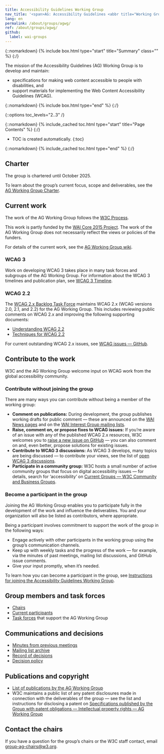 ```yaml
---
title: Accessibility Guidelines Working Group
nav_title: '<span>AG: Accessibility Guidelines <abbr title="Working Group">WG</abbr></span>'
lang: en
permalink: /about/groups/agwg/
ref: /about/groups/agwg/
github:
  label: wai-groups
---
```


{::nomarkdown}
{% include box.html type="start" title="Summary" class="" %}
{:/}

The mission of the Accessibility Guidelines (AG) Working Group is to develop and maintain:

* specifications for making web content accessible to people with disabilities, and 
* support materials for implementing the Web Content Accessibility Guidelines (WCAG).

{::nomarkdown}
{% include box.html type="end" %}
{:/}

{::options toc_levels="2..3" /}

{::nomarkdown}
{% include_cached toc.html type="start" title="Page Contents" %}
{:/}

-   TOC is created automatically.
{:toc}

{::nomarkdown}
{% include_cached toc.html type="end" %}
{:/}

## Charter

The group is chartered until October 2025.

To learn about the group’s current focus, scope and deliverables, see the [AG Working Group Charter](https://www.w3.org/WAI/GL/charter).

## Current work

The work of the AG Working Group follows the [W3C Process](https://www.w3.org/2023/Process-20231103/). 

This work is partly funded by the [WAI Core 2015 Project](https://www.w3.org/WAI/about/projects/wai-core-2015/). The work of the AG Working Group does not necessarily reflect the views or policies of the funders.

For details of the current work, see the [AG Working Group wiki](https://www.w3.org/WAI/GL/wiki/Main_Page).

### WCAG 3

Work on developing WCAG 3 takes place in many task forces and subgroups of the AG Working Group. For information about the WCAG 3 timelines and publication plan, see [WCAG 3 Timeline](https://www.w3.org/WAI/GL/wiki/WCAG_3_Timeline).

### WCAG 2.2

The [WCAG 2.x Backlog Task Force](/about/groups/task-forces/wcag2x-backlog) maintains WCAG 2.x (WCAG versions 2.0, 2.1, and 2.2) for the AG Working Group. This includes reviewing public comments on WCAG 2.x and improving the following supporting documents:

* [Understanding WCAG 2.2](https://www.w3.org/WAI/WCAG22/Understanding/)
* [Techniques for WCAG 2.2](https://www.w3.org/WAI/WCAG22/Techniques/)

For current outstanding WCAG 2.x issues, see [WCAG issues &mdash; GitHub](https://github.com/w3c/wcag/issues/).

## Contribute to the work

W3C and the AG Working Group welcome input on WCAG work from the global accessibility community.

### Contribute without joining the group

There are many ways you can contribute without being a member of the working group:

* **Comment on publications:** During development, the group publishes working drafts for public comment &mdash; these are announced on the [WAI News pages](/news/) and on the [WAI Interest Group mailing lists](/about/groups/waiig/#mailinglist).
* **Raise, comment on, or propose fixes to WCAG issues:** If you’re aware of an issue with any of the published WCAG 2.x resources, W3C welcomes you to [raise a new issue on GitHub](https://github.com/w3c/wcag/issues/) &mdash; you can also comment on and, even better, propose solutions for existing issues.
* **Contribute to WCAG 3 discussions:** As WCAG 3 develops, many topics are being discussed &mdash; to contribute your views, see the list of [open WCAG 3 discussions](https://github.com/w3c/wcag3/discussions).
* **Participate in a community group:** W3C hosts a small number of active community groups that focus on digital accessibility issues &mdash; for details, search for ‘accessibility’ on [Current Groups &mdash; W3C Community and Business Groups](https://www.w3.org/community/groups).

### Become a participant in the group

Joining the AG Working Group enables you to participate fully in the development of the work and influence the deliverables. You and your organization will also be listed as contributors, where appropriate.

 Being a participant involves commitment to support the work of the group in the following ways:

* Engage actively with other participants in the working group using the group’s communication channels.
* Keep up with weekly tasks and the progress of the work &mdash; for example, via the minutes of past meetings, mailing list discussions, and GitHub issue comments.
* Give your input promptly, when it’s needed.

To learn how you can become a participant in the group, see [Instructions for joining the Accessibility Guidelines Working Group](https://www.w3.org/groups/wg/ag/instructions/).

## Group members and task forces

* [Chairs](https://www.w3.org/groups/wg/ag/participants/#chairs)
* [Current participants](https://www.w3.org/groups/wg/ag/participants/#participants)
* [Task forces](https://www.w3.org/groups/wg/ag/task-forces/) that support the AG Working Group

## Communications and decisions

* [Minutes from previous meetings](https://www.w3.org/WAI/GL/minutes-history)
* [Mailing list archive](https://lists.w3.org/Archives/Public/w3c-wai-gl/)
* [Record of decisions](https://www.w3.org/WAI/GL/wiki/Decisions)
* [Decision policy](/about/groups/agwg/decision-policy/)

## Publications and copyright

* [List of publications by the AG Working Group](https://www.w3.org/groups/wg/ag/publications/)
* W3C maintains a public list of any patent disclosures made in connection with the deliverables of the group &mdash; see the list and instructions for disclosing a patent on [Specifications published by the Group with patent obligations &mdash; Intellectual property rights &mdash; AG Working Group](https://www.w3.org/groups/wg/ag/ipr/#specs) 

## Contact the chairs

If you have a question for the group’s chairs or the W3C staff contact, email [group-ag-chairs@w3.org](mailto:group-ag-chairs@w3.org).